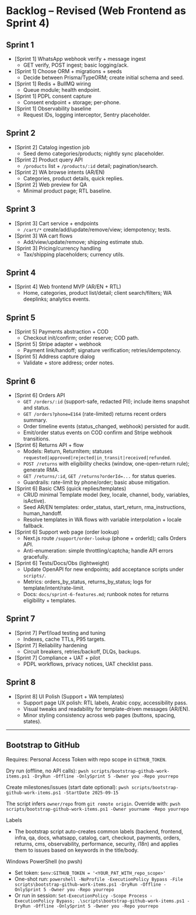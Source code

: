 # Backlog – Revised (Web Frontend as Sprint 4)

## Sprint 1
- [Sprint 1] WhatsApp webhook verify + message ingest
  - GET verify, POST ingest; basic logging/ack.
- [Sprint 1] Choose ORM + migrations + seeds
  - Decide between Prisma/TypeORM; create initial schema and seed.
- [Sprint 1] Redis + BullMQ wiring
  - Queue module; health endpoint.
- [Sprint 1] PDPL consent capture
  - Consent endpoint + storage; per-phone.
- [Sprint 1] Observability baseline
  - Request IDs, logging interceptor, Sentry placeholder.

## Sprint 2
- [Sprint 2] Catalog ingestion job
  - Seed demo categories/products; nightly sync placeholder.
- [Sprint 2] Product query API
  - `/products` list + `/products/:id` detail; pagination/search.
- [Sprint 2] WA browse intents (AR/EN)
  - Categories, product details, quick replies.
- [Sprint 2] Web preview for QA
  - Minimal product page; RTL baseline.

## Sprint 3
- [Sprint 3] Cart service + endpoints
  - `/cart/*` create/add/update/remove/view; idempotency; tests.
- [Sprint 3] WA cart flows
  - Add/view/update/remove; shipping estimate stub.
- [Sprint 3] Pricing/currency handling
  - Tax/shipping placeholders; currency utils.

## Sprint 4
- [Sprint 4] Web frontend MVP (AR/EN + RTL)
  - Home, categories, product list/detail; client search/filters; WA deeplinks; analytics events.

## Sprint 5
- [Sprint 5] Payments abstraction + COD
  - Checkout init/confirm; order reserve; COD path.
- [Sprint 5] Stripe adapter + webhook
  - Payment link/handoff; signature verification; retries/idempotency.
- [Sprint 5] Address capture dialog
  - Validate + store address; order notes.

## Sprint 6
- [Sprint 6] Orders API
  - `GET /orders/:id` (support-safe, redacted PII); include items snapshot and status.
  - `GET /orders?phone=E164` (rate-limited) returns recent orders summary.
  - Order timeline events (status_changed, webhook) persisted for audit.
  - Emit/order status events on COD confirm and Stripe webhook transitions.
- [Sprint 6] Returns API + flow
  - Models: Return, ReturnItem; statuses `requested|approved|rejected|in_transit|received|refunded`.
  - `POST /returns` with eligibility checks (window, one-open-return rule); generate RMA.
  - `GET /returns/:id`, `GET /returns?orderId=...` for status queries.
  - Guardrails: rate-limit by phone/order; basic abuse mitigation.
- [Sprint 6] Basic CMS (quick replies/templates)
  - CRUD minimal Template model (key, locale, channel, body, variables, isActive).
  - Seed AR/EN templates: order_status, start_return, rma_instructions, human_handoff.
  - Resolve templates in WA flows with variable interpolation + locale fallback.
- [Sprint 6] Support web page (order lookup)
  - Next.js route `/support/order-lookup` (phone + orderId); calls Orders API.
  - Anti-enumeration: simple throttling/captcha; handle API errors gracefully.
- [Sprint 6] Tests/Docs/Obs (lightweight)
  - Update OpenAPI for new endpoints; add acceptance scripts under `scripts/`.
  - Metrics: orders_by_status, returns_by_status; logs for template/intent/rate-limit.
  - Docs: `docs/sprint-6-features.md`; runbook notes for returns eligibility + templates.

## Sprint 7
- [Sprint 7] Perf/load testing and tuning
  - Indexes, cache TTLs, P95 targets.
- [Sprint 7] Reliability hardening
  - Circuit breakers, retries/backoff, DLQs, backups.
- [Sprint 7] Compliance + UAT + pilot
  - PDPL workflows, privacy notices, UAT checklist pass.

## Sprint 8
- [Sprint 8] UI Polish (Support + WA templates)
  - Support page UX polish: RTL labels, Arabic copy, accessibility pass.
  - Visual tweaks and readability for template-driven messages (AR/EN).
  - Minor styling consistency across web pages (buttons, spacing, states).

---
## Bootstrap to GitHub
Requires: Personal Access Token with repo scope in `GITHUB_TOKEN`.

Dry run (offline, no API calls):
`pwsh scripts/bootstrap-github-work-items.ps1 -DryRun -Offline -OnlySprint 5 -Owner you -Repo yourrepo`

Create milestones/issues (start date optional):
`pwsh scripts/bootstrap-github-work-items.ps1 -StartDate 2025-09-15`

The script infers `owner/repo` from `git remote origin`. Override with:
`pwsh scripts/bootstrap-github-work-items.ps1 -Owner yourname -Repo yourrepo`

Labels
- The bootstrap script auto-creates common labels (backend, frontend, infra, qa, docs, whatsapp, catalog, cart, checkout, payments, orders, returns, cms, observability, performance, security, i18n) and applies them to issues based on keywords in the title/body.

Windows PowerShell (no pwsh)
- Set token: `$env:GITHUB_TOKEN = '<YOUR_PAT_WITH_repo_scope>'`
- One-shot run: `powershell -NoProfile -ExecutionPolicy Bypass -File scripts\bootstrap-github-work-items.ps1 -DryRun -Offline -OnlySprint 5 -Owner you -Repo yourrepo`
- Or run in session: `Set-ExecutionPolicy -Scope Process -ExecutionPolicy Bypass; .\scripts\bootstrap-github-work-items.ps1 -DryRun -Offline -OnlySprint 5 -Owner you -Repo yourrepo`
